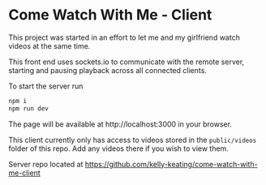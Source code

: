 # Come Watch With Me - Client

This project was started in an effort to let me and my girlfriend watch videos at the same time.

This front end uses sockets.io to communicate with the remote server, starting and pausing playback across all connected clients.

To start the server run

```sh
npm i
npm run dev
```

The page will be available at http://localhost:3000 in your browser.

This client currently only has access to videos stored in the `public/videos` folder of this repo. Add any videos there if you wish to view them.

Server repo located at https://github.com/kelly-keating/come-watch-with-me-client
